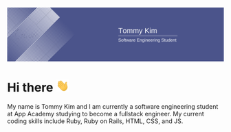 ![Header](https://raw.githubusercontent.com/sungyotkim/sungyotkim/main/icon/BannerTommyKim.png "Header")

# Hi there <img src="https://raw.githubusercontent.com/sungyotkim/sungyotkim/main/icon/hand-wave.gif" width="30px">
My name is Tommy Kim and I am currently a software engineering student at App Academy studying to become a fullstack engineer. My current coding skills include Ruby, Ruby on Rails, HTML, CSS, and JS.

<!--
**sungyotkim/sungyotkim** is a ✨ _special_ ✨ repository because its `README.md` (this file) appears on your GitHub profile.

Here are some ideas to get you started:

- 🔭 I’m currently working on ...
- 🌱 I’m currently learning ...
- 👯 I’m looking to collaborate on ...
- 🤔 I’m looking for help with ...
- 💬 Ask me about ...
- 📫 How to reach me: ...
- 😄 Pronouns: ...
- ⚡ Fun fact: ...
-->
